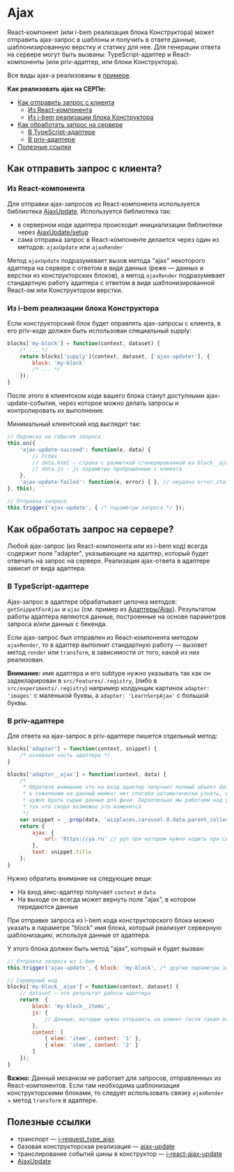 # Ajax

React-компонент (или i-bem реализация блока Конструктора) может отправить ajax-запрос в шаблоны и получить в ответе данные, шаблонизированную верстку и статику для нее. Для генерации ответа на сервере могут быть вызваны: TypeScript-адаптер и React-компоненты (или priv-адаптер, или блоки Конструктора).

Все виды ajax-а реализованы в [примере](../../src/experiments/learn_serp_bem-ajax-react/README.md).

__Как реализовать ajax на СЕРПе:__

- [Как отправить запрос с клиента](#Как-отправить-запрос-с-клиента)
  - [Из React-компонента](#Из-React-компонента)
  - [Из i-bem реализации блока Конструктора](#Из-i-bem-реализации-блока-Конструктора)
- [Как обработать запрос на сервере](#Как-обработать-запрос-на-сервере)
  - [В TypeScript-адаптере](#В-TypeScript-адаптере)
  - [В priv-адаптере](#В-priv-адаптере)
- [Полезные ссылки](#Полезные-ссылки)

## Как отправить запрос с клиента?

### Из React-компонента

Для отправки ajax-запросов из React-компонента используется библиотека [AjaxUpdate](../../src/lib/AjaxUpdate).
Используется библиотека так:
- в серверном коде адаптера происходит инициализации библиотеки через [AjaxUpdate/setup](../../src/lib/AjaxUpdate/setup.ts)
- сама отправка запрос в React-компоненте делается через один из методов: `ajaxUpdate` или `ajaxRender`

Метод `ajaxUpdate` подразумевает вызов метода "ajax" некоторого адаптера на сервере с ответом в виде данных (реже — данных и верстки из конструкторских блоков), а метод `ajaxRender` подразумевает стандартную работу адаптера с ответом в виде шаблонизированной React-ом или Конструктором верстки.

### Из i-bem реализации блока Конструктора

Если конструкторский блок будет оправлять ajax-запросы с клиента, в его priv-коде должен быть использован специальный supply:

```js
blocks['my-block'] = function(context, dataset) {
    /* ... */
    return blocks['supply'](context, dataset, ['ajax-updater'], {
        block: 'my-block'
        /* ... */
    });
}
```

После этого в клиентском коде вашего блока станут доступными ajax-update-события, через которое можно делать запросы и контролировать их выполнение.

Минимальный клиентский код выглядит так:

```js
// Подписка на события запроса
this.on({
    'ajax-update-succeed': function(e, data) {
        // Успех
        // data.html - строка с разметкой сгенерированной из block__ajax
        // data.js - js параметры проброшенные с клиента
    },
    'ajax-update-failed': function(e, error) { }, // неудача error.status - код ошибки error.statusText - текст
}, this);

// Отправка запроса
this.trigger('ajax-update', { /* параметры запроса */ });
```

## Как обработать запрос на сервере?

Любой ajax-запрос (из React-компонента или из i-bem код) всегда содержит поле "adapter", указывающее на адаптер, который будет отвечать на запрос на сервере. Реализация ajax-ответа в адаптере зависит от вида адаптера.

### В TypeScript-адаптере

Ajax-запрос в адаптере обрабатывает цепочка методов: `getSnippetForAjax` и `ajax` (см. пример из [Адаптеры/Ajax](../adapters/howto.md#4-Добавляем-ajax)). Результатом работы адаптера являются данные, построенные на основе параметров запроса и/или данных с бекенда.

Если ajax-запрос был отправлен из React-компонента методом `ajaxRender`, то в адаптер выполнит стандартную работу — вызовет метод `render` или `transform`, в зависимости от того, какой из них реализован.

**Внимание:** имя адаптера и его subtype нужно указывать так как он задекларирован в `src/features/.registry`, (либо в `src/experiments/.registry`)
например колдунщик картинок `adapter: 'images'` с маленькой буквы, а `adapter: 'LearnSerpAjax'` с большой буквы.


### В priv-адаптере

Для ответа на ajax-запрос в priv-адаптере пишется отдельный метод:

```js
blocks['adapter'] = function(context, snippet) {
    /* основная часть адаптера */
}

blocks['adapter__ajax'] = function(context, data) {
    /*
     * Обратите внимание что на вход адаптер получает полный объект data
     * к сожалению на данный момент нет способа автоматически узнать, из какой части data
     * нужно брать сырые данные для фичи. Параллельно мы работаем над унификацией ручек,
     * так что скоро возможно это изменится
     */
    var snippet = _.prop(data, 'wizplaces.carousel.0.data.parent_collection');
    return {
        ajax: {
            url: 'https://ya.ru' // урл при котором нужно ходить при следующем ajax запросе
        },
        text: snippet.title
    };
}
```

Нужно обратить внимание на следующие вещи:
- На вход аякс-адаптер получает `context` и `data`
- На выходе он всегда может вернуть поле "ajax", в котором передаются данные

При отправке запроса из i-bem кода конструкторского блока можно указать в параметре "block" имя блока, который реализует серверную шаблонизацию, используя данные от адаптера.

У этого блока должен быть метод "ajax", который и будет вызван:

```js
// Отправка запроса из i-bem
this.trigger('ajax-update', { block: 'my-block', /* другие параметры запроса */ });

// Серверный код
blocks['my-block__ajax'] = function(context, dataset) {
    // dataset — это результат работы адаптера
    return  {
        block: 'my-block__items',
        js: {
            // Данные, которые нужно отправить на клиент (если такие есть)
        },
        content: [
            { elem: 'item', content: '1' },
            { elem: 'item', content: '2' }
        ]
    });
}
```

__Важно:__ Данный механизм не работает для запросов, отправленных из React-компонентов. Если там необходима шаблонизация конструкторскими блоками, то следует использовать связку `ajaxRender` + метод `transform` в адаптере.

## Полезные ссылки

- транспорт — [i-request_type_ajax](../../blocks-common/i-request/_type/i-request_type_ajax.js)
- базовая конструкторская реализация — [ajax-update](../../construct/blocks-common/ajax-updater)
- транслирование событий шины в конструктор — [i-react-ajax-update](../../blocks-common/i-react-ajax-update)
- [AjaxUpdate](../../src/lib/AjaxUpdate)
